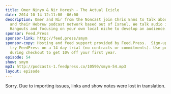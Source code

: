 ```yaml
---
title: Omer Ninyo & Nir Horesh - The Actual Icicle
date: 2014-10-14 12:11:00 -06:00
description: Omer and Nir from the Noncast join Chris Enns to talk about their podcast
  and their Hebrew podcast network based out of Israel. We talk audio issues, Google
  Hangouts and focusing on your own local niche to develop an audience.
sponsor: Feed.Press
sponsor-link: http://feed.press/smym
sponsor-copy: Hosting and feed support provided by Feed.Press.  Sign-up today and
  try FeedPress on a 14 day trial (no contracts or commitments). Use promo code "smym"
  during checkout to get 10% off your first year.
episode: 54
show: smym
mp3: http://podcasts-1.feedpress.co/10590/smym-54.mp3
layout: episode
---
```


Sorry. Due to importing issues, links and show notes were lost in translation.
